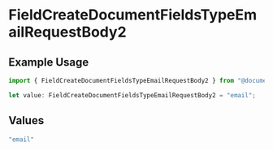 # FieldCreateDocumentFieldsTypeEmailRequestBody2

## Example Usage

```typescript
import { FieldCreateDocumentFieldsTypeEmailRequestBody2 } from "@documenso/sdk-typescript/models/operations";

let value: FieldCreateDocumentFieldsTypeEmailRequestBody2 = "email";
```

## Values

```typescript
"email"
```
